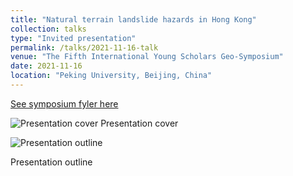 ```yaml
---
title: "Natural terrain landslide hazards in Hong Kong"
collection: talks
type: "Invited presentation"
permalink: /talks/2021-11-16-talk
venue: "The Fifth International Young Scholars Geo-Symposium"
date: 2021-11-16
location: "Peking University, Beijing, China"
---
```

[See symposium fyler here](http://124.205.79.199/docs/2021-11/20211102105735191601.pdf)

![Presentation cover](https://github.com/cehjwang/cehjwang.github.io/blob/1a17969bc13076464e6eae45ee97b9ce7abddfb0/images/Haojie%20Wang_Natural%20terrain%20landslides%20in%20Hong%20Kong_Page_01.jpg)
Presentation cover

![Presentation outline](https://github.com/cehjwang/cehjwang.github.io/blob/1a17969bc13076464e6eae45ee97b9ce7abddfb0/images/Haojie%20Wang_Natural%20terrain%20landslides%20in%20Hong%20Kong_Page_02.jpg)

Presentation outline
